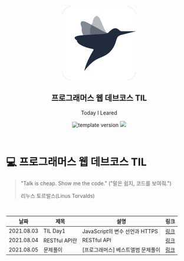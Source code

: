 <br/>
<p align="middle" >
  <img width="200px;" src="./src/images/prgms-logo.png"/>
</p>
<h2 align="middle">프로그래머스 웹 데브코스 TIL</h2>
<p align="middle">Today I Leared</p>
<p align="middle">
  <img src="https://img.shields.io/badge/version-1.0.0-blue?style=flat-square" alt="template version"/>
  <img src="https://img.shields.io/badge/language-md-md.svg?style=flat-square"/>
</p>

<p align="middle">
  <!-- <a href="#">☕ 블로그 링크</a> -->  
</p>

<br/>

# 💻 프로그래머스 웹 데브코스 TIL

> "Talk is cheap. Show me the code."
> ("말은 쉽지, 코드를 보여줘.")
>
> 리누스 토르발스(Linus Torvalds)

<br/>

| 날짜       | 제목          | 설명                               | 링크                                                                                                                                   |
| ---------- | ------------- | ---------------------------------- | -------------------------------------------------------------------------------------------------------------------------------------- |
| 2021.08.03 | TIL Day1      | JavaScript의 변수 선언과 HTTPS     | [링크](https://velog.io/@yes3427/TIL-DAY1-JavaScript%EC%9D%98-%EB%B3%80%EC%88%98-%EC%84%A0%EC%96%B8%EA%B3%BC-HTTPS)                    |
| 2021.08.04 | RESTful API란 | RESTful API                        | [링크](https://velog.io/@yes3427/Network-RESTful-API%EB%9E%80)                                                                         |
| 2021.08.05 | 문제풀이      | [프로그래머스] 베스트앨범 문제풀이 | [링크](https://velog.io/@yes3427/%ED%94%84%EB%A1%9C%EA%B7%B8%EB%9E%98%EB%A8%B8%EC%8A%A4-%EB%B2%A0%EC%8A%A4%ED%8A%B8%EC%95%A8%EB%B2%94) |
